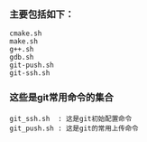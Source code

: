 ### 主要包括如下：
    cmake.sh
    make.sh
    g++.sh
    gdb.sh
    git-push.sh
    git-ssh.sh

### 这些是git常用命令的集合
    git_ssh.sh  : 这是git初始配置命令
    git_push.sh : 这是git的常用上传命令

